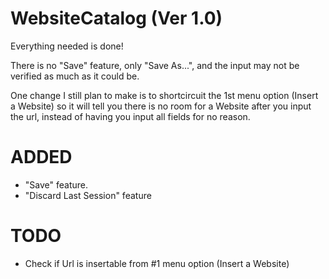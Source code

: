 WebsiteCatalog (Ver 1.0)
==============
Everything needed is done!

There is no "Save" feature, only "Save As...", and the input may not be verified as much as it could be.

One change I still plan to make is to shortcircuit the 1st menu option (Insert a Website) so it will tell you there is no room for a Website after you input the url, instead of having you input all fields for no reason.

ADDED
=====
* "Save" feature.
* "Discard Last Session" feature


TODO
====
* Check if Url is insertable from #1 menu option (Insert a Website)
